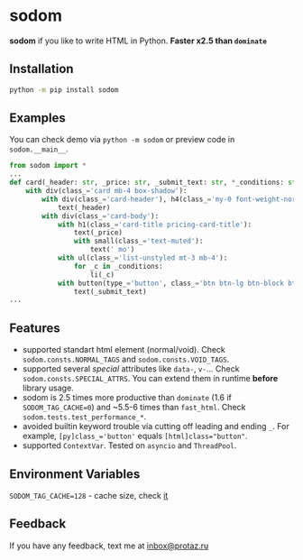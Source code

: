 # sodom

__sodom__ if you like to write HTML in Python. __Faster x2.5 than `dominate`__
## Installation
```bash
python -m pip install sodom
```

## Examples

You can check demo via `python -m sodom` or preview code in `sodom.__main__`.
```python
from sodom import *
...
def card(_header: str, _price: str, _submit_text: str, *_conditions: str):
    with div(class_='card mb-4 box-shadow'):
        with div(class_='card-header'), h4(class_='my-0 font-weight-normal'):
            text(_header)
        with div(class_='card-body'):
            with h1(class_='card-title pricing-card-title'):
                text(_price)
                with small(class_='text-muted'):
                    text(' mo')
            with ul(class_='list-unstyled mt-3 mb-4'):
                for _c in _conditions:
                    li(_c)
            with button(type_='button', class_='btn btn-lg btn-block btn-primary'):
                text(_submit_text)
...
```

## Features

- supported standart html element (normal/void). Check `sodom.consts.NORMAL_TAGS` and `sodom.consts.VOID_TAGS`.
- supported several _special_ attributes like `data-`, `v-`... Check `sodom.consts.SPECIAL_ATTRS`. You can extend them in runtime __before__ library usage.
- sodom is 2.5 times more productive than `dominate` (1.6 if `SODOM_TAG_CACHE=0`) and ~5.5-6 times than `fast_html`. Check `sodom.tests.test_performance_*`.
- avoided builtin keyword trouble via cutting off leading and ending `_`. For example, `[py]class_='button'` equals `[html]class="button"`.
- supported `ContextVar`. Tested on `asyncio` and `ThreadPool`.

## Environment Variables

`SODOM_TAG_CACHE=128` - cache size, check [it](https://docs.python.org/3/library/functools.html#functools.lru_cache)

## Feedback

If you have any feedback, text me at inbox@protaz.ru
